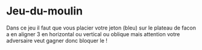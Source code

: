 # Jeu-du-moulin
Dans ce jeu il faut que vous placier votre jeton (bleu) sur le plateau de facon a en aligner 3 en horizontal ou vertical ou oblique mais attention votre adversaire veut gagner donc bloquer le ! 

